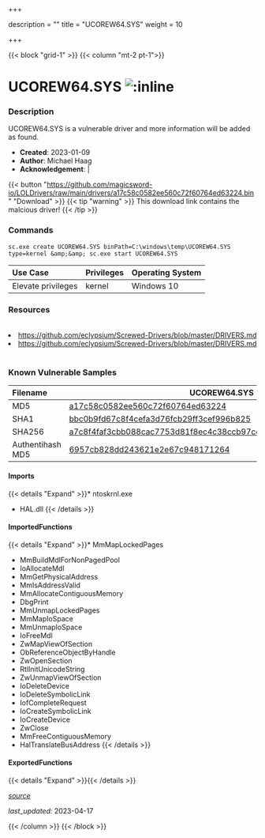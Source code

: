 +++

description = ""
title = "UCOREW64.SYS"
weight = 10

+++


{{< block "grid-1" >}}
{{< column "mt-2 pt-1">}}


# UCOREW64.SYS ![:inline](/images/twitter_verified.png) 


### Description

UCOREW64.SYS is a vulnerable driver and more information will be added as found.

- **Created**: 2023-01-09
- **Author**: Michael Haag
- **Acknowledgement**:  | [](https://twitter.com/)

{{< button "https://github.com/magicsword-io/LOLDrivers/raw/main/drivers/a17c58c0582ee560c72f60764ed63224.bin" "Download" >}}
{{< tip "warning" >}}
This download link contains the malcious driver!
{{< /tip >}}

### Commands

```
sc.exe create UCOREW64.SYS binPath=C:\windows\temp\UCOREW64.SYS type=kernel &amp;&amp; sc.exe start UCOREW64.SYS
```

| Use Case | Privileges | Operating System | 
|:---- | ---- | ---- |
| Elevate privileges | kernel | Windows 10 |

### Resources
<br>
<li><a href=" https://github.com/eclypsium/Screwed-Drivers/blob/master/DRIVERS.md"> https://github.com/eclypsium/Screwed-Drivers/blob/master/DRIVERS.md</a></li>
<li><a href="https://github.com/eclypsium/Screwed-Drivers/blob/master/DRIVERS.md">https://github.com/eclypsium/Screwed-Drivers/blob/master/DRIVERS.md</a></li>
<br>

### Known Vulnerable Samples

| Filename | UCOREW64.SYS |
|:---- | ---- | 
| MD5 | <a href="https://www.virustotal.com/gui/file/a17c58c0582ee560c72f60764ed63224">a17c58c0582ee560c72f60764ed63224</a> |
| SHA1 | <a href="https://www.virustotal.com/gui/file/bbc0b9fd67c8f4cefa3d76fcb29ff3cef996b825">bbc0b9fd67c8f4cefa3d76fcb29ff3cef996b825</a> |
| SHA256 | <a href="https://www.virustotal.com/gui/file/a7c8f4faf3cbb088cac7753d81f8ec4c38ccb97cd9da817741f49272e8d01200">a7c8f4faf3cbb088cac7753d81f8ec4c38ccb97cd9da817741f49272e8d01200</a> |
| Authentihash MD5 | <a href="https://www.virustotal.com/gui/search/authentihash%253A6957cb828dd243621e2e67c948171264">6957cb828dd243621e2e67c948171264</a> || Authentihash SHA1 | <a href="https://www.virustotal.com/gui/search/authentihash%253Ac55173b926235b8678bddb9b49a1a8b9a92a1ada">c55173b926235b8678bddb9b49a1a8b9a92a1ada</a> || Authentihash SHA256 | <a href="https://www.virustotal.com/gui/search/authentihash%253Af9c290ffc007e94fb61aecff42d267c1e626ec7939025b1a7d7285441d1c490d">f9c290ffc007e94fb61aecff42d267c1e626ec7939025b1a7d7285441d1c490d</a> || Signature | American Megatrends, Inc., VeriSign Class 3 Code Signing 2004 CA, VeriSign Class 3 Public Primary CA   |
#### Imports
{{< details "Expand" >}}* ntoskrnl.exe
* HAL.dll
{{< /details >}}
#### ImportedFunctions
{{< details "Expand" >}}* MmMapLockedPages
* MmBuildMdlForNonPagedPool
* IoAllocateMdl
* MmGetPhysicalAddress
* MmIsAddressValid
* MmAllocateContiguousMemory
* DbgPrint
* MmUnmapLockedPages
* MmMapIoSpace
* MmUnmapIoSpace
* IoFreeMdl
* ZwMapViewOfSection
* ObReferenceObjectByHandle
* ZwOpenSection
* RtlInitUnicodeString
* ZwUnmapViewOfSection
* IoDeleteDevice
* IoDeleteSymbolicLink
* IofCompleteRequest
* IoCreateSymbolicLink
* IoCreateDevice
* ZwClose
* MmFreeContiguousMemory
* HalTranslateBusAddress
{{< /details >}}
#### ExportedFunctions
{{< details "Expand" >}}{{< /details >}}



[*source*](https://github.com/magicsword-io/LOLDrivers/tree/main/yaml/ucorew64.yaml)

*last_updated:* 2023-04-17








{{< /column >}}
{{< /block >}}
